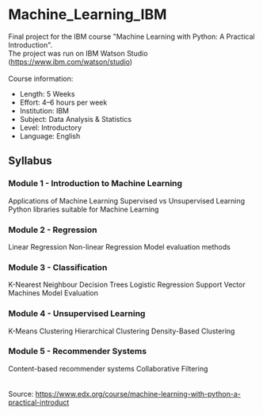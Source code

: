 # Machine_Learning_IBM
Final project for the IBM course "Machine Learning with Python: A Practical Introduction". 
<br>
The project was run on IBM Watson Studio (https://www.ibm.com/watson/studio)
<br>
<br>
Course information:
- Length: 5 Weeks
- Effort: 4–6 hours per week
- Institution: IBM
- Subject: Data Analysis & Statistics
- Level: Introductory
- Language: English
## Syllabus
### Module 1 - Introduction to Machine Learning
Applications of Machine Learning
Supervised vs Unsupervised Learning
Python libraries suitable for Machine Learning
### Module 2 - Regression
Linear Regression
Non-linear Regression
Model evaluation methods
### Module 3 - Classification
K-Nearest Neighbour
Decision Trees
Logistic Regression
Support Vector Machines
Model Evaluation
### Module 4 - Unsupervised Learning
K-Means Clustering
Hierarchical Clustering
Density-Based Clustering
### Module 5 - Recommender Systems
Content-based recommender systems
Collaborative Filtering
<br>
<br>
<br>
Source: https://www.edx.org/course/machine-learning-with-python-a-practical-introduct
